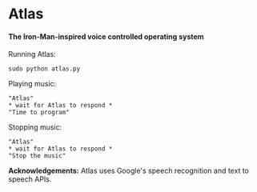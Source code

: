 # Atlas
#### The Iron-Man-inspired voice controlled operating system

Running Atlas:

    sudo python atlas.py

Playing music:

    "Atlas"
    * wait for Atlas to respond *
    "Time to program"

Stopping music:

    "Atlas"
    * wait for Atlas to respond *
    "Stop the music"

**Acknowledgements:**
Atlas uses Google's speech recognition and text to speech APIs.

